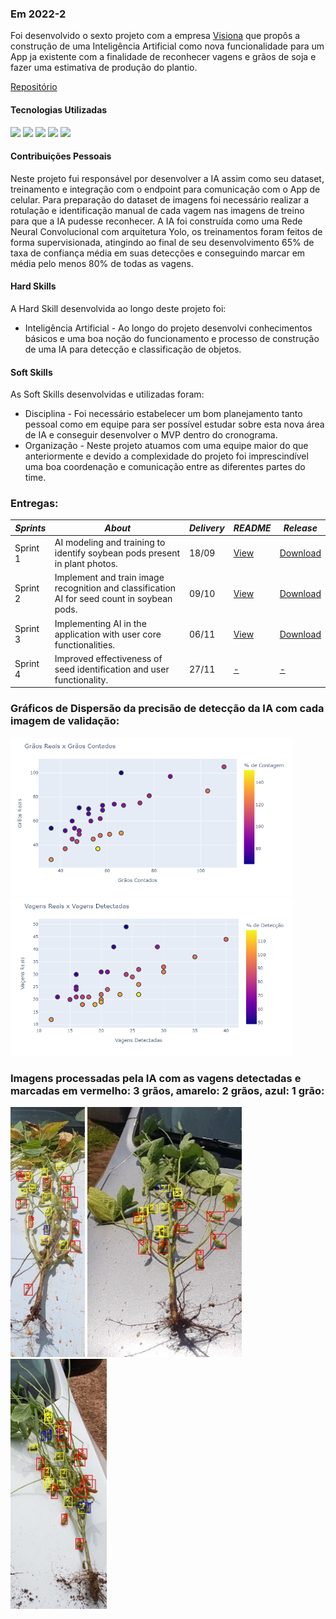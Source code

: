 ### Em 2022-2
  Foi desenvolvido o sexto projeto com a empresa [Visiona](https://www.visionaespacial.com.br/) que propôs a construção de uma Inteligência Artificial 
  como nova funcionalidade para um App ja existente com a finalidade de reconhecer vagens e grãos de soja e fazer uma estimativa de produção do plantio.

[Repositório](https://github.com/medrenan/SoyIA)

#### Tecnologias Utilizadas

<p>
<img src="https://img.shields.io/badge/Technology-React-9cf">
<img src="https://img.shields.io/badge/Technology-Python-9cf">
<img src="https://img.shields.io/badge/Technology-JavaScript-9cf">
<img src="https://img.shields.io/badge/Technology-TensorFlow-9cf">
<img src="https://img.shields.io/badge/Technology-Yolo-9cf">
</p>

#### Contribuições Pessoais
  Neste projeto fui responsável por desenvolver a IA assim como seu dataset, treinamento e integração com o endpoint para comunicação com o App de celular.
Para preparação do dataset de imagens foi necessário realizar a rotulação e identificação manual de cada vagem nas imagens de treino para que a IA pudesse
reconhecer. A IA foi construída como uma Rede Neural Convolucional com arquitetura Yolo, os treinamentos foram feitos de forma supervisionada, atingindo ao final 
de seu desenvolvimento 65% de taxa de confiança média em suas detecções e conseguindo marcar em média pelo menos 80% de todas as vagens.
     
#### Hard Skills
A Hard Skill desenvolvida ao longo deste projeto foi: 
* Inteligência Artificial - Ao longo do projeto desenvolvi conhecimentos básicos e uma boa noção do funcionamento e processo de construção de uma IA para detecção e classificação de objetos.

#### Soft Skills
As Soft Skills desenvolvidas e utilizadas foram:
* Disciplina - Foi necessário estabelecer um bom planejamento tanto pessoal como em equipe para ser possível estudar sobre esta nova área de IA e conseguir desenvolver o MVP dentro do cronograma.
* Organização - Neste projeto atuamos com uma equipe maior do que anteriormente e devido a complexidade do projeto foi imprescindível uma boa coordenação e comunicação entre as diferentes partes do time.

### Entregas:

| *Sprints*  | *About* | *Delivery*    | *README*  | *Release* |
| ---------- | ------  | ------------- | ------    | --------- |
|  Sprint 1  | AI modeling and training to identify soybean pods present in plant photos. | 18/09 | [View](https://github.com/medrenan/SoyIA/blob/main/doc/README/README%20Sprint1.md) | [Download](https://github.com/medrenan/SoyIA/releases/tag/sprint1) |
|  Sprint 2  | Implement and train image recognition and classification AI for seed count in soybean pods.  | 09/10 | [View](https://github.com/medrenan/SoyIA/blob/main/doc/README/README%20Sprint2.md) | [Download](https://github.com/medrenan/SoyIA/releases/tag/Sprint-2)|
|  Sprint 3  | Implementing AI in the application with user core functionalities. | 06/11 | [View](https://github.com/medrenan/SoyIA/blob/main/doc/README/README%20Sprint3.md) | [Download](#) |
|  Sprint 4  | Improved effectiveness of seed identification and user functionality. | 27/11 | [-](#) | [-](#) |   

###

### Gráficos de Dispersão da precisão de detecção da IA com cada imagem de validação:
<img width=450 src='https://raw.githubusercontent.com/medrenan/SoyIA/main/doc/Mockup/Sprint%203/GraosPlot.png'/></nobr><img width=450 src='https://raw.githubusercontent.com/medrenan/SoyIA/main/doc/Mockup/Sprint%203/VagensPlot.png'/>
<br/>
### Imagens processadas pela IA com as vagens detectadas e marcadas em vermelho: 3 grãos, amarelo: 2 grãos, azul: 1 grão:
<img src="https://github.com/medrenan/SoyIA/blob/main/doc/Results%20IA/Results%20IA%20Sprint%203/images/13.jpg" height="400"> <img src="https://github.com/medrenan/SoyIA/blob/main/doc/Results%20IA/Results%20IA%20Sprint%203/images/25.jpg" height="400"> <img src="https://github.com/medrenan/SoyIA/blob/main/doc/Results%20IA/Results%20IA%20Sprint%203/images/28.jpg" height="400">

